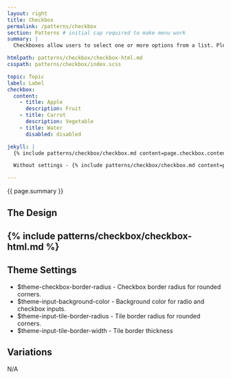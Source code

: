 ```yaml
---
layout: right
title: Checkbox
permalink: /patterns/checkbox
section: Patterns # initial cap required to make menu work
summary: |
  Checkboxes allow users to select one or more options from a list. Please review the <a href="https://designsystem.digital.gov/components/checkbox/">USWDS: Checkbox</a> for more information on how to use this component.

htmlpath: patterns/checkbox/checkbox-html.md
csspath: patterns/checkbox/index.scss

topic: Topic
label: Label
checkbox:
  content:
    - title: Apple
      description: Fruit
    - title: Carrot
      description: Vegetable
    - title: Water
      disabled: disabled

jekyll: |
  {% include patterns/checkbox/checkbox.md content=page.checkbox.content settings=page.checkbox.settings %}

  Without settings - {% include patterns/checkbox/checkbox.md content=page.checkbox.content %}

---
```

{{ page.summary }}

## The Design
{% include patterns/checkbox/checkbox-html.md %}
---

## Theme Settings
- $theme-checkbox-border-radius - Checkbox border radius for rounded corners.
- $theme-input-background-color - Background color for radio and checkbox inputs.
- $theme-input-tile-border-radius - Tile border radius for rounded corners.
- $theme-input-tile-border-width - Tile border thickness

## Variations
N/A
